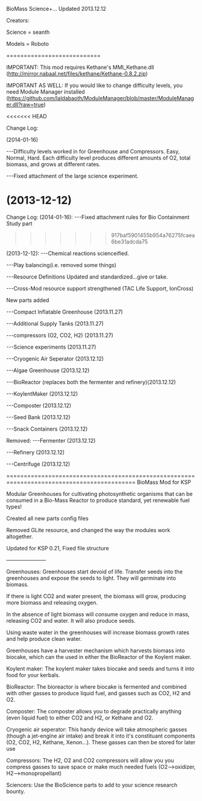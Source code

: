 BioMass Science+... Updated 2013.12.12

Creators:

Science = seanth

Models = Roboto

===========================

IMPORTANT: This mod requires Kethane's MMI_Kethane.dll (http://mirror.nabaal.net/files/kethane/Kethane-0.8.2.zip)

IMPORTANT AS WELL: If you would like to change difficulty levels, you need Module Manager installed (https://github.com/Ialdabaoth/ModuleManager/blob/master/ModuleManager.dll?raw=true)

<<<<<<< HEAD

Change Log:

(2014-01-16)

   ---Difficulty levels worked in for Greenhouse and Compressors. Easy, Normal, Hard. Each difficulty level produces different amounts of O2, total biomass, and grows at different rates.

   ---Fixed attachment of the large science experiment.

(2013-12-12)
=======
Change Log: 
(2014-01-16):
   ---Fixed attachment rules for Bio Containment Study part
>>>>>>> 917baf5901455b954a76275fcaea6be31adcda75

(2013-12-12):
   ---Chemical reactions scienceified.

   ---Play balancing(i.e. removed some things)

   ---Resource Definitions Updated and standardized...give or take.

   ---Cross-Mod resource support strengthened (TAC Life Support, IonCross)


New parts added


  ---Compact Inflatable Greenhouse (2013.11.27) 

  ---Additional Supply Tanks (2013.11.27)

  ---compressors (O2, CO2, H2) (2013.11.27)

  ---Science experiments (2013.11.27)

  ---Cryogenic Air Seperator (2013.12.12)

  ---Algae Greenhouse (2013.12.12)

  ---BioReactor (replaces both the fermenter and refinery)(2013.12.12)

  ---KoylentMaker (2013.12.12)

  ---Composter (2013.12.12)

  ---Seed Bank (2013.12.12)

  ---Snack Containers (2013.12.12)

Removed:
  ---Fermenter (2013.12.12)  

  ---Refinery (2013.12.12)

  ---Centrifuge (2013.12.12)
  




===========================================================================================
BioMass Mod for KSP

Modular Greenhouses for cultivating photosynthetic organisms that can be consumed in
a Bio-Mass Reactor to produce standard, yet renewable fuel types!

Created all new parts config files

Removed GLite resource, and changed the way the modules work altogether.

Updated for KSP 0.21, Fixed file structure

———————–

Greenhouses:
   Greenhouses start devoid of life. Transfer seeds into the greenhouses and expose the seeds to light. They will germinate into biomass.

   If there is light CO2 and water present, the biomass will grow, producing more biomass and releasing oxygen.

   In the absence of light biomass will consume oxygen and reduce in mass, releasing CO2 and water. It will also produce seeds.

   Using waste water in the greenhouses will increase biomass growth rates and help produce clean water.

   Greenhouses have a harvester mechanism which harvests biomass into biocake, which can the used in either the BioReactor of the Koylent maker.

Koylent maker:
   The koylent maker takes biocake and seeds and turns it into food for your kerbals.

BioReactor:
   The bioreactor is where biocake is fermented and combined with other gasses to produce liquid fuel, and gasses such as CO2, H2 and O2.

Composter:
   The composter allows you to degrade practically anything (even liquid fuel) to either CO2 and H2, or Kethane and O2.

Cryogenic air seperator:
    This handy device will take atmospheric gasses (though a jet-engine air intake) and break it into it's constituant components (O2, CO2, H2, Kethane, Xenon...). These gasses can then be stored for later use

Compressors:
    The H2, O2 and CO2 compressors will allow you you compress gasses to save space or make much needed fuels (O2-->oxidizer, H2-->monopropellant)

Sciencers:
    Use the BioScience parts to add to your science research bounty.
